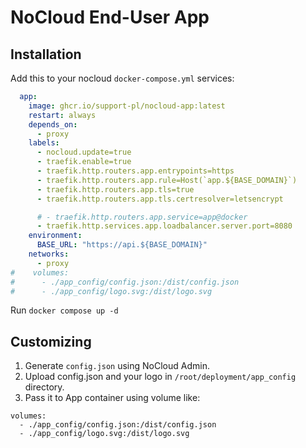 # NoCloud End-User App

## Installation

Add this to your nocloud `docker-compose.yml` services:

```yaml
  app:
    image: ghcr.io/support-pl/nocloud-app:latest
    restart: always
    depends_on:
      - proxy
    labels:
      - nocloud.update=true
      - traefik.enable=true
      - traefik.http.routers.app.entrypoints=https
      - traefik.http.routers.app.rule=Host(`app.${BASE_DOMAIN}`)
      - traefik.http.routers.app.tls=true
      - traefik.http.routers.app.tls.certresolver=letsencrypt

      # - traefik.http.routers.app.service=app@docker
      - traefik.http.services.app.loadbalancer.server.port=8080
    environment:
      BASE_URL: "https://api.${BASE_DOMAIN}"
    networks:
      - proxy
#    volumes:
#      - ./app_config/config.json:/dist/config.json
#      - ./app_config/logo.svg:/dist/logo.svg
```

Run `docker compose up -d`

## Customizing

1. Generate `config.json` using NoCloud Admin.
2. Upload config.json and your logo in `/root/deployment/app_config` directory.
3. Pass it to App container using volume like:

```
volumes:
  - ./app_config/config.json:/dist/config.json
  - ./app_config/logo.svg:/dist/logo.svg
```
